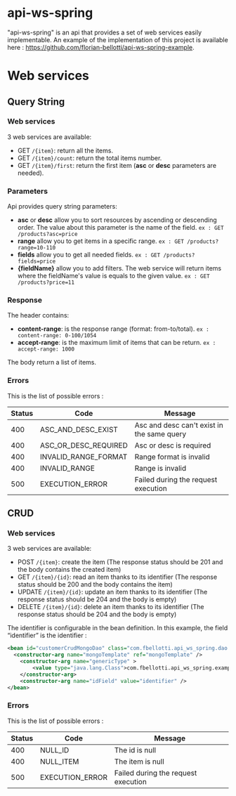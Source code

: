 api-ws-spring
===========
"api-ws-spring" is an api that provides a set of web services easily implementable. An example of the implementation of this project is available here : https://github.com/florian-bellotti/api-ws-spring-example. 

Web services 
==========
Query String
----------------------
### Web services
3 web services are available:
- GET `/{item}`: return all the items.
- GET `/{item}/count`: return the total items number.
- GET `/{item}/first`: return the first item (**asc** or **desc** parameters are needed).

### Parameters
Api provides query string parameters:
- **asc** or **desc** allow you to sort resources by ascending or descending order. The value about this parameter is the name of the field. `ex : GET /products?asc=price`
- **range** allow you to get items in a specific range. `ex : GET /products?range=10-110`
- **fields** allow you to get all needed fields. `ex : GET /products?fields=price`
- **{fieldName}** allow you to add filters. The web service will return items where the fieldName's value is equals to the given value. `ex : GET /products?price=11`

### Response
The header contains:
- **content-range**: is the response range (format: from-to/total). `ex : content-range: 0-100/1054`
- **accept-range**: is the maximum limit of items that can be return. `ex : accept-range: 1000`

The body return a list of items.

### Errors
This is the list of possible errors :

| Status | Code                | Message                                    |
|------  |-------------------- |-------------                               |
|400     |ASC_AND_DESC_EXIST   | Asc and desc can't exist in the same query |
|400     |ASC_OR_DESC_REQUIRED | Asc or desc is required                    |
|400     |INVALID_RANGE_FORMAT | Range format is invalid                    |
|400     |INVALID_RANGE        | Range is invalid                           |
|500     |EXECUTION_ERROR      | Failed during the request execution        |

CRUD
----------------------
### Web services
3 web services are available:
- POST `/{item}`: create the item (The response status should be 201 and the body contains the created item)
- GET `/{item}/{id}`: read an item thanks to its identifier (The response status should be 200 and the body contains the item)
- UPDATE `/{item}/{id}`: update an item thanks to its identifier (The response status should be 204 and the body is empty)
- DELETE `/{item}/{id}`: delete an item thanks to its identifier (The response status should be 204 and the body is empty)

The identifier is configurable in the bean definition. In this example, the field “identifier” is the identifier : 
```xml 
<bean id="customerCrudMongoDao" class="com.fbellotti.api_ws_spring.dao.CrudMongoDao">
  <constructor-arg name="mongoTemplate" ref="mongoTemplate" />
    <constructor-arg name="genericType" >
        <value type="java.lang.Class">com.fbellotti.api_ws_spring.example.model.Customer</value>
    </constructor-arg>
    <constructor-arg name="idField" value="identifier" />
</bean>
``` 

### Errors
This is the list of possible errors :

| Status | Code                | Message                                    |
|------  |-------------------- |-------------                               |
|400     |NULL_ID              | The id is null                             |
|400     |NULL_ITEM            | The item is null                           |
|500     |EXECUTION_ERROR      | Failed during the request execution        |
